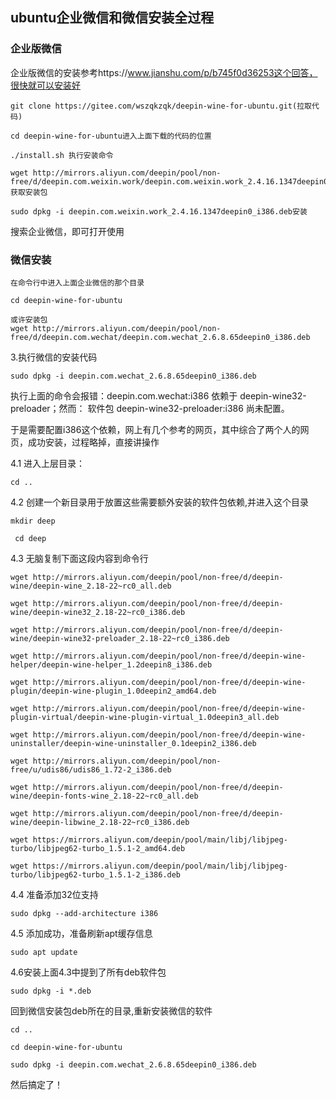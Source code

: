 ## ubuntu企业微信和微信安装全过程

### 企业版微信

企业版微信的安装参考https://www.jianshu.com/p/b745f0d36253这个回答，很快就可以安装好

    git clone https://gitee.com/wszqkzqk/deepin-wine-for-ubuntu.git(拉取代码)

    cd deepin-wine-for-ubuntu进入上面下载的代码的位置

    ./install.sh 执行安装命令

    wget http://mirrors.aliyun.com/deepin/pool/non-free/d/deepin.com.weixin.work/deepin.com.weixin.work_2.4.16.1347deepin0_i386.deb获取安装包

    sudo dpkg -i deepin.com.weixin.work_2.4.16.1347deepin0_i386.deb安装

   搜索企业微信，即可打开使用

### 微信安装

    在命令行中进入上面企业微信的那个目录

    cd deepin-wine-for-ubuntu

    或许安装包
    wget http://mirrors.aliyun.com/deepin/pool/non-free/d/deepin.com.wechat/deepin.com.wechat_2.6.8.65deepin0_i386.deb

3.执行微信的安装代码

    sudo dpkg -i deepin.com.wechat_2.6.8.65deepin0_i386.deb

   执行上面的命令会报错：deepin.com.wechat:i386 依赖于 deepin-wine32-preloader；然而： 软件包 deepin-wine32-preloader:i386 尚未配置。

   于是需要配置i386这个依赖，网上有几个参考的网页，其中综合了两个人的网页，成功安装，过程略掉，直接讲操作

4.1 进入上层目录：

    cd ..

4.2 创建一个新目录用于放置这些需要额外安装的软件包依赖,并进入这个目录

    mkdir deep
  
     cd deep

4.3 无脑复制下面这段内容到命令行

    wget http://mirrors.aliyun.com/deepin/pool/non-free/d/deepin-wine/deepin-wine_2.18-22~rc0_all.deb

    wget http://mirrors.aliyun.com/deepin/pool/non-free/d/deepin-wine/deepin-wine32_2.18-22~rc0_i386.deb

    wget http://mirrors.aliyun.com/deepin/pool/non-free/d/deepin-wine/deepin-wine32-preloader_2.18-22~rc0_i386.deb

    wget http://mirrors.aliyun.com/deepin/pool/non-free/d/deepin-wine-helper/deepin-wine-helper_1.2deepin8_i386.deb

    wget http://mirrors.aliyun.com/deepin/pool/non-free/d/deepin-wine-plugin/deepin-wine-plugin_1.0deepin2_amd64.deb

    wget http://mirrors.aliyun.com/deepin/pool/non-free/d/deepin-wine-plugin-virtual/deepin-wine-plugin-virtual_1.0deepin3_all.deb

    wget http://mirrors.aliyun.com/deepin/pool/non-free/d/deepin-wine-uninstaller/deepin-wine-uninstaller_0.1deepin2_i386.deb

    wget http://mirrors.aliyun.com/deepin/pool/non-free/u/udis86/udis86_1.72-2_i386.deb

    wget http://mirrors.aliyun.com/deepin/pool/non-free/d/deepin-wine/deepin-fonts-wine_2.18-22~rc0_all.deb

    wget http://mirrors.aliyun.com/deepin/pool/non-free/d/deepin-wine/deepin-libwine_2.18-22~rc0_i386.deb

    wget https://mirrors.aliyun.com/deepin/pool/main/libj/libjpeg-turbo/libjpeg62-turbo_1.5.1-2_amd64.deb

    wget https://mirrors.aliyun.com/deepin/pool/main/libj/libjpeg-turbo/libjpeg62-turbo_1.5.1-2_i386.deb

4.4 准备添加32位支持

    sudo dpkg --add-architecture i386

4.5 添加成功，准备刷新apt缓存信息

    sudo apt update

4.6安装上面4.3中提到了所有deb软件包

    sudo dpkg -i *.deb

回到微信安装包deb所在的目录,重新安装微信的软件

    cd ..

    cd deepin-wine-for-ubuntu

    sudo dpkg -i deepin.com.wechat_2.6.8.65deepin0_i386.deb

然后搞定了！
